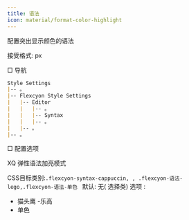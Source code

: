 ```yaml
---
title: 语法
icon: material/format-color-highlight
---
```


配置突出显示颜色的语法

接受格式: px

□ 导航

```md
Style Settings
|-- 。
|-- Flexcyon Style Settings
|   |-- Editor
|   |   |-- 。
|   |   |-- Syntax
|   |   |-- 。
|   |-- 。
|-- 。
```

□ 配置选项

XQ 弹性语法加亮模式

CSS目标类别:`.flexcyon-syntax-cappuccin,
,
.flexcyon-语法-lego,.flexcyon-语法-单色 `
默认: 无( 选择类)
选项 :

- 猫头鹰
-乐高
- 单色
